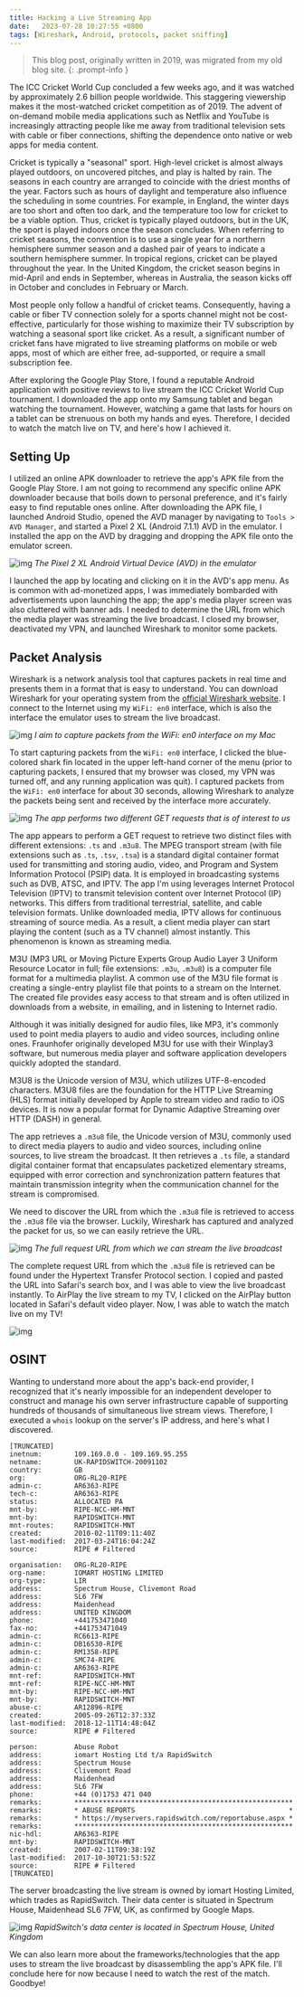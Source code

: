 ```yaml
---
title: Hacking a Live Streaming App
date:   2023-07-28 10:27:55 +0800
tags: [Wireshark, Android, protocols, packet sniffing]
---
```


> This blog post, originally written in 2019, was migrated from my old blog site.
{: .prompt-info }

The ICC Cricket World Cup concluded a few weeks ago, and it was watched by approximately 2.6 billion people worldwide. This staggering viewership makes it the most-watched cricket competition as of 2019. The advent of on-demand mobile media applications such as Netflix and YouTube is increasingly attracting people like me away from traditional television sets with cable or fiber connections, shifting the dependence onto native or web apps for media content.

Cricket is typically a "seasonal" sport. High-level cricket is almost always played outdoors, on uncovered pitches, and play is halted by rain. The seasons in each country are arranged to coincide with the driest months of the year. Factors such as hours of daylight and temperature also influence the scheduling in some countries. For example, in England, the winter days are too short and often too dark, and the temperature too low for cricket to be a viable option. Thus, cricket is typically played outdoors, but in the UK, the sport is played indoors once the season concludes. When referring to cricket seasons, the convention is to use a single year for a northern hemisphere summer season and a dashed pair of years to indicate a southern hemisphere summer. In tropical regions, cricket can be played throughout the year. In the United Kingdom, the cricket season begins in mid-April and ends in September, whereas in Australia, the season kicks off in October and concludes in February or March.

Most people only follow a handful of cricket teams. Consequently, having a cable or fiber TV connection solely for a sports channel might not be cost-effective, particularly for those wishing to maximize their TV subscription by watching a seasonal sport like cricket. As a result, a significant number of cricket fans have migrated to live streaming platforms on mobile or web apps, most of which are either free, ad-supported, or require a small subscription fee. 

After exploring the Google Play Store, I found a reputable Android application with positive reviews to live stream the ICC Cricket World Cup tournament. I downloaded the app onto my Samsung tablet and began watching the tournament. However, watching a game that lasts for hours on a tablet can be strenuous on both my hands and eyes. Therefore, I decided to watch the match live on TV, and here's how I achieved it.

## Setting Up

I utilized an online APK downloader to retrieve the app's APK file from the Google Play Store. I am not going to recommend any specific online APK downloader because that boils down to personal preference, and it's fairly easy to find reputable ones online. After downloading the APK file, I launched Android Studio, opened the AVD manager by navigating to `Tools > AVD Manager`, and started a Pixel 2 XL (Android 7.1.1) AVD in the emulator. I installed the app on the AVD by dragging and dropping the APK file onto the emulator screen.

![img](/assets/img/hack1.png)
_The Pixel 2 XL Android Virtual Device (AVD) in the emulator_

I launched the app by locating and clicking on it in the AVD's app menu. As is common with ad-monetized apps, I was immediately bombarded with advertisements upon launching the app; the app's media player screen was also cluttered with banner ads. I needed to determine the URL from which the media player was streaming the live broadcast. I closed my browser, deactivated my VPN, and launched Wireshark to monitor some packets.

## Packet Analysis

Wireshark is a network analysis tool that captures packets in real time and presents them in a format that is easy to understand. You can download Wireshark for your operating system from the [official Wireshark website](https://www.wireshark.org/#download). I connect to the Internet using my `WiFi: en0` interface, which is also the interface the emulator uses to stream the live broadcast.

![img](/assets/img/hack2.png)
_I aim to capture packets from the WiFi: en0 interface on my Mac_

To start capturing packets from the `WiFi: en0` interface, I clicked the blue-colored shark fin located in the upper left-hand corner of the menu (prior to capturing packets, I ensured that my browser was closed, my VPN was turned off, and any running application was quit). I captured packets from the `WiFi: en0` interface for about 30 seconds, allowing Wireshark to analyze the packets being sent and received by the interface more accurately.

![img](/assets/img/hack3.png)
_The app performs two different GET requests that is of interest to us_

The app appears to perform a GET request to retrieve two distinct files with different extensions: `.ts` and `.m3u8`. The MPEG transport stream (with file extensions such as `.ts`, `.tsv`, `.tsa`) is a standard digital container format used for transmitting and storing audio, video, and Program and System Information Protocol (PSIP) data. It is employed in broadcasting systems such as DVB, ATSC, and IPTV. The app I'm using leverages Internet Protocol Television (IPTV) to transmit television content over Internet Protocol (IP) networks. This differs from traditional terrestrial, satellite, and cable television formats. Unlike downloaded media, IPTV allows for continuous streaming of source media. As a result, a client media player can start playing the content (such as a TV channel) almost instantly. This phenomenon is known as streaming media.

M3U (MP3 URL or Moving Picture Experts Group Audio Layer 3 Uniform Resource Locator in full; file extensions: `.m3u`, `.m3u8`) is a computer file format for a multimedia playlist. A common use of the M3U file format is creating a single-entry playlist file that points to a stream on the Internet. The created file provides easy access to that stream and is often utilized in downloads from a website, in emailing, and in listening to Internet radio.

Although it was initially designed for audio files, like MP3, it's commonly used to point media players to audio and video sources, including online ones. Fraunhofer originally developed M3U for use with their Winplay3 software, but numerous media player and software application developers quickly adopted the standard.

M3U8 is the Unicode version of M3U, which utilizes UTF-8-encoded characters. M3U8 files are the foundation for the HTTP Live Streaming (HLS) format initially developed by Apple to stream video and radio to iOS devices. It is now a popular format for Dynamic Adaptive Streaming over HTTP (DASH) in general.

The app retrieves a `.m3u8` file, the Unicode version of M3U, commonly used to direct media players to audio and video sources, including online sources, to live stream the broadcast. It then retrieves a `.ts` file, a standard digital container format that encapsulates packetized elementary streams, equipped with error correction and synchronization pattern features that maintain transmission integrity when the communication channel for the stream is compromised.

We need to discover the URL from which the `.m3u8` file is retrieved to access the `.m3u8` file via the browser. Luckily, Wireshark has captured and analyzed the packet for us, so we can easily retrieve the URL.

![img](/assets/img/hack4.png)
_The full request URL from which we can stream the live broadcast_

The complete request URL from which the `.m3u8` file is retrieved can be found under the Hypertext Transfer Protocol section. I copied and pasted the URL into Safari's search box, and I was able to view the live broadcast instantly. To AirPlay the live stream to my TV, I clicked on the AirPlay button located in Safari's default video player. Now, I was able to watch the match live on my TV!

![img](/assets/img/hack5.png)

## OSINT

Wanting to understand more about the app's back-end provider, I recognized that it's nearly impossible for an independent developer to construct and manage his own server infrastructure capable of supporting hundreds of thousands of simultaneous live stream views. Therefore, I executed a `whois` lookup on the server's IP address, and here's what I discovered.

```
[TRUNCATED]
inetnum:        109.169.0.0 - 109.169.95.255
netname:        UK-RAPIDSWITCH-20091102
country:        GB
org:            ORG-RL20-RIPE
admin-c:        AR6363-RIPE
tech-c:         AR6363-RIPE
status:         ALLOCATED PA
mnt-by:         RIPE-NCC-HM-MNT
mnt-by:         RAPIDSWITCH-MNT
mnt-routes:     RAPIDSWITCH-MNT
created:        2010-02-11T09:11:40Z
last-modified:  2017-03-24T16:04:24Z
source:         RIPE # Filtered

organisation:   ORG-RL20-RIPE
org-name:       IOMART HOSTING LIMITED
org-type:       LIR
address:        Spectrum House, Clivemont Road
address:        SL6 7FW
address:        Maidenhead
address:        UNITED KINGDOM
phone:          +441753471040
fax-no:         +441753471049
admin-c:        RC6613-RIPE
admin-c:        DB16530-RIPE
admin-c:        RM1358-RIPE
admin-c:        SMC74-RIPE
admin-c:        AR6363-RIPE
mnt-ref:        RAPIDSWITCH-MNT
mnt-ref:        RIPE-NCC-HM-MNT
mnt-by:         RIPE-NCC-HM-MNT
mnt-by:         RAPIDSWITCH-MNT
abuse-c:        AR12896-RIPE
created:        2005-09-26T12:37:33Z
last-modified:  2018-12-11T14:48:04Z
source:         RIPE # Filtered

person:         Abuse Robot
address:        iomart Hosting Ltd t/a RapidSwitch
address:        Spectrum House
address:        Clivemont Road
address:        Maidenhead
address:        SL6 7FW
phone:          +44 (0)1753 471 040
remarks:        ******************************************************
remarks:        * ABUSE REPORTS                                      *
remarks:        * https://myservers.rapidswitch.com/reportabuse.aspx *
remarks:        ******************************************************
nic-hdl:        AR6363-RIPE
mnt-by:         RAPIDSWITCH-MNT
created:        2007-02-11T09:38:19Z
last-modified:  2017-10-30T21:53:52Z
source:         RIPE # Filtered
[TRUNCATED]
```

The server broadcasting the live stream is owned by iomart Hosting Limited, which trades as RapidSwitch. Their data center is situated in Spectrum House, Maidenhead SL6 7FW, UK, as confirmed by Google Maps.

![img](/assets/img/hack6.png)
_RapidSwitch's data center is located in Spectrum House, United Kingdom_

We can also learn more about the frameworks/technologies that the app uses to stream the live broadcast by disassembling the app's APK file. I'll conclude here for now because I need to watch the rest of the match. Goodbye!
